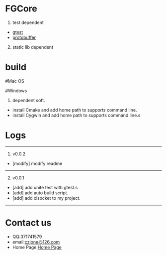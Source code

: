 # FGCore

1. test dependent

* [gtest](https://github.com/czjone/gtest-1.git) 
* [protobuffer](https://github.com/czjone/protobuffer.git)

2. static lib dependent

# build

#Mac OS

#Windows
1. dependent soft.
* install Cmake and add home path to supports command line.
* install Cygwin and add home path to supports command line.s

# Logs
  -------------------------------------------
  1. v0.0.2
  * [modify] modify readme
  -------------------------------------------
  2. v0.0.1
  * [add] add unite test with gtest.s
  * [add] add auto build script.
  * [add] add clsocket to my project.
  -------------------------------------------

# Contact us
* QQ:371741579
* email:czjone@126.com
* Home Page:[Home Page](https://czjone.cnblogs.com)
